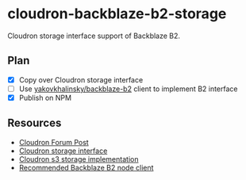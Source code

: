 # cloudron-backblaze-b2-storage

Cloudron storage interface support of Backblaze B2.

## Plan

- [x] Copy over Cloudron storage interface
- [ ] Use [yakovkhalinsky/backblaze-b2](https://github.com/yakovkhalinsky/backblaze-b2) client to implement B2 interface
- [x] Publish on NPM

## Resources

- [Cloudron Forum Post](https://forum.cloudron.io/topic/1886/is-it-possible-to-implement-custom-backup-providers/8)
- [Cloudron storage interface](https://git.cloudron.io/cloudron/box/blob/master/src/storage/interface.js)
- [Cloudron s3 storage implementation](https://git.cloudron.io/cloudron/box/blob/master/src/storage/s3.js)
- [Recommended Backblaze B2 node client](https://github.com/yakovkhalinsky/backblaze-b2)
